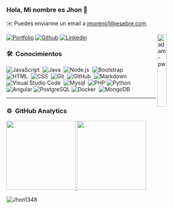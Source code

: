 ### Hola, Mi nombre es Jhon 👋
✉️ Puedes enviarme un email a jmoreno1@iesebre.com

<p><img height="22%" width="22%" align="right" src="https://github.com/Adam-pw/Adam-pw/blob/main/animation_500_kxa883sd.gif" alt="adam-pw" /></p>

[![Portfolio](https://img.shields.io/badge/-Portfolio-red?style=flat&logo=appveyor&logoColor=white)]()
[![Github](https://img.shields.io/badge/-Github-000?style=flat&logo=Github&logoColor=white)](https://github.com/Jhon1348)
[![Linkedin](https://img.shields.io/badge/-LinkedIn-blue?style=flat&logo=Linkedin&logoColor=white)](https://www.linkedin.com/in/jdmorenog/)


 
### 🛠 &nbsp;Conocimientos

<p align="left">
  
![JavaScript](https://img.shields.io/badge/-JavaScript-05122A?style=flat&logo=javascript)&nbsp;
![Java](https://img.shields.io/badge/-Java-05122A?style=flat&logo=Java&logoColor=FFA518)&nbsp;
![Node.js](https://img.shields.io/badge/-Node.js-05122A?style=flat&logo=node.js)&nbsp;
![Bootstrap](https://img.shields.io/badge/-Bootstrap-05122A?style=flat&logo=bootstrap&logoColor=563D7C)\
![HTML](https://img.shields.io/badge/-HTML-05122A?style=flat&logo=HTML5)&nbsp;
![CSS](https://img.shields.io/badge/-CSS-05122A?style=flat&logo=CSS3&logoColor=1572B6)&nbsp;
![Git](https://img.shields.io/badge/-Git-05122A?style=flat&logo=git)&nbsp;
![GitHub](https://img.shields.io/badge/-GitHub-05122A?style=flat&logo=github)&nbsp;
![Markdown](https://img.shields.io/badge/-Markdown-05122A?style=flat&logo=markdown)\
![Visual Studio Code](https://img.shields.io/badge/-Visual%20Studio%20Code-05122A?style=flat&logo=visual-studio-code&logoColor=007ACC)&nbsp;
![Mysql](https://img.shields.io/badge/MySQL-05122A?style=flat&llogo=mysql&logoColor=white)&nbsp;
![PHP](https://img.shields.io/badge/PHP-05122A?logo=php&logoColor=white)
![Python](https://img.shields.io/badge/-Python-05122A?style=flat&logo=python)&nbsp;\
![Angular](https://img.shields.io/badge/Angular-05122A?logo=angular&logoColor=red)
![PostgreSQL](https://img.shields.io/badge/PostgreSQL-05122A?logo=postgresql&logoColor=white)
![Docker](https://img.shields.io/badge/Docker-05122A?style=flat&logo=docker)&nbsp;
![MongoDB](https://img.shields.io/badge/MongoDB-05122A?style=flat&logo=mongodb)&nbsp;
</p>


-----

### ⚙️ &nbsp;GitHub Analytics

<p align="center">

<p align="flex">
<a href="https://github.com/Jhon1348">
  <img height="180em" src="https://github-readme-stats-eight-theta.vercel.app/api?username=Jhon1348&show_icons=true&theme=algolia&include_all_commits=true&count_private=true"/>
  <img height="180em" src="https://github-readme-stats-eight-theta.vercel.app/api/top-langs/?username=Jhon1348&layout=compact&langs_count=8&theme=algolia"/>
</a>
  <p align="flex"><img src="https://github-readme-streak-stats.herokuapp.com/?user=Jhon1348&theme=algolia" alt="Jhon1348"/></p>
</p>
</p>
